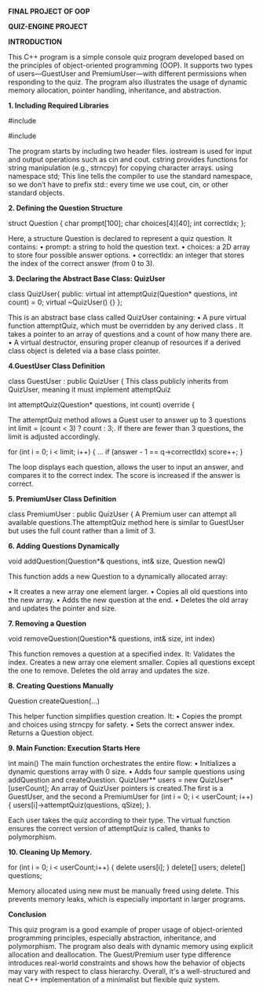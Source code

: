 **FINAL PROJECT OF OOP**

**QUIZ-ENGINE PROJECT**

**INTRODUCTION**

This C++ program is a simple console quiz program developed based on the principles of object-oriented programming (OOP). It supports two types of users—GuestUser and PremiumUser—with different permissions when responding to the quiz. The program also illustrates the usage of dynamic memory allocation, pointer handling, inheritance, and abstraction.

**1. Including Required Libraries**

#include <iostream>

#include <cstring>

The program starts by including two header files. iostream is used for input and output operations such as cin and cout. cstring provides functions for string manipulation (e.g., strncpy) for copying character arrays. using namespace std; This line tells the compiler to use the standard namespace, so we don’t have to prefix std:: every time we use cout, cin, or other standard objects.

**2. Defining the Question Structure**

struct Question {
char prompt[100];
char choices[4][40]; 
int correctIdx; 
}; 

Here, a structure Question is declared to represent a quiz question. It contains: • prompt: a string to hold the question text. • choices: a 2D array to store four possible answer options. • correctIdx: an integer that stores the index of the correct answer (from 0 to 3).

**3. Declaring the Abstract Base Class: QuizUser**

class QuizUser{
public: virtual int 
attemptQuiz(Question* questions, int count) = 0;
virtual ~QuizUser() {}
}; 

This is an abstract base class called QuizUser containing: 
• A pure virtual function attemptQuiz, which must be overridden by any derived class
. It takes a pointer to an array of questions and a count of how many there are. 
• A virtual destructor, ensuring proper cleanup of resources if a derived class object is deleted via a base class pointer.

**4.GuestUser Class Definition**

class GuestUser : public QuizUser {
This class publicly inherits from QuizUser, meaning it must implement attemptQuiz

int attemptQuiz(Question* questions, int count) override {

The attemptQuiz method allows a Guest user to answer up to 3 questions
int limit = (count < 3) ? count : 3;. 
If there are fewer than 3 questions, the limit is adjusted accordingly.

for (int i = 0; i < limit; i++) { 
... 
if (answer - 1 == q->correctIdx) score++;
} 

The loop displays each question, allows the user to input an answer, and compares it to the correct index. The score is increased if the answer is correct.

**5. PremiumUser Class Definition**

class PremiumUser : public QuizUser {
A Premium user can attempt all available questions.The attemptQuiz method here is similar to GuestUser but uses the full count rather than a limit of 3.

**6. Adding Questions Dynamically**

void addQuestion(Question*& questions, int& size, Question newQ) 

This function adds a new Question to a dynamically allocated array: 

• It creates a new array one element larger. 
• Copies all old questions into the new array. 
• Adds the new question at the end. • Deletes the old array and updates the pointer and size.

**7. Removing a Question**

void removeQuestion(Question*& questions, int& size, int index) 

This function removes a question at a specified index. It: Validates the index.
Creates a new array one element smaller. 
Copies all questions except the one to remove.
Deletes the old array and updates the size.

**8. Creating Questions Manually**

Question createQuestion(...) 

This helper function simplifies question creation. It: 
• Copies the prompt and choices using strncpy for safety. • Sets the correct answer index. Returns a Question object.

**9. Main Function: Execution Starts Here**

int main() 
The main function orchestrates the entire flow: 
• Initializes a dynamic questions array with 0 size. 
• Adds four sample questions using addQuestion and createQuestion.
QuizUser** users = new QuizUser*[userCount];
An array of QuizUser pointers is created.The first is a GuestUser, and the second a PremiumUser 
for (int i = 0; i < userCount; i++) {
users[i]->attemptQuiz(questions, qSize); 
}. 

Each user takes the quiz according to their type. The virtual function ensures the correct version of attemptQuiz is called, thanks to polymorphism.

**10. Cleaning Up Memory.**

for (int i = 0; i < userCount;i++) { 
delete users[i];
} 
delete[] users; 
delete[] questions;

Memory allocated using new must be manually freed using delete. This prevents memory leaks, which is especially important in larger programs.

**Conclusion**

This quiz program is a good example of proper usage of object-oriented programming principles, especially abstraction, inheritance, and polymorphism. The program also deals with dynamic memory using explicit allocation and deallocation. The Guest/Premium user type difference introduces real-world constraints and shows how the behavior of objects may vary with respect to class hierarchy. Overall, it's a well-structured and neat C++ implementation of a minimalist but flexible quiz system.
